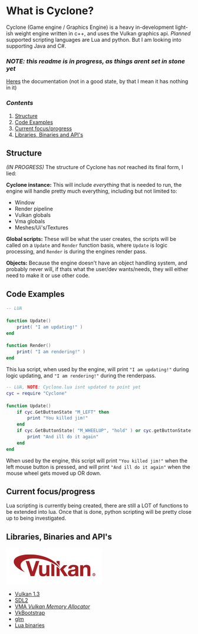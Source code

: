 # What is Cyclone?
Cyclone (Game engine / Graphics Engine) is a heavy in-development light-ish weight engine written in c++, and uses the Vulkan graphics api. *Planned* supported scripting languages are Lua and python. But I am looking into supporting Java and C#.


### *NOTE: this readme is in progress, as things arent set in stone yet*

[Heres](docs/documentation.md) the documentation (not in a good state, by that I mean it has nothing in it)

### *Contents*

1. [Structure](#structure)
2. [Code Examples](#code-examples)
3. [Current focus/progress](#current-focus/progress)
4. [Libraries, Binaries and API's](#libraries,-binaries-and-apis)

## Structure

*(IN PROGRESS)* The structure of Cyclone has *not* reached its final form, I lied:

**Cyclone instance:**
This will include *everything* that is needed to run, the engine will handle pretty much everything, including but not limited to:
- Window
- Render pipeline
- Vulkan globals
- Vma globals
- Meshes/Ui's/Textures

**Global scripts:**
These will be what the user creates, the scripts will be called on a ``Update`` and ``Render`` function basis, where ``Update`` is logic processing, and ``Render`` is during the engines render pass. 

**Objects:**
Because the engine doesn't have an object handling system, and probably never will, if thats what the user/dev wants/needs, they will either need to make it or use other code.


## Code Examples
```lua
-- LUA

function Update()
    print( "I am updating!" )
end

function Render()
    print( "I am rendering!" )
end
```
This lua script, when used by the engine, will print ``"I am updating!"`` during logic updating, and ``"I am rendering!"`` during the renderpass.

```lua
-- LUA, NOTE: Cyclone.lua isnt updated to point yet
cyc = require "Cyclone"

function Update()
    if cyc.GetButtonState "M_LEFT" then
        print "You killed jim!"
    end
    if cyc.GetButtonState( "M_WHEELUP", "hold" ) or cyc.getButtonState( "M_WHEELDOWN", "hold" ) then
        print "And ill do it again"
    end
end
```
When used by the engine, this script will print ``"You killed jim!"`` when the left mouse button is pressed, and will print ``"And ill do it again"`` when the mouse wheel gets moved up OR down.


## Current focus/progress
Lua scripting is currently being created, there are still a LOT of functions to be extended into lua. Once that is done, python scripting will be pretty close up to being investigated.


## Libraries, Binaries and API's
![Vulkan](docs/Vulkan_100px_Dec16.png)
- [Vulkan 1.3](https://www.vulkan.org/)
- [SDL2](https://www.libsdl.org/)
- [VMA *Vulkan Memory Allocator*](https://github.com/GPUOpen-LibrariesAndSDKs/VulkanMemoryAllocator)
- [VkBootstrap](https://github.com/charles-lunarg/vk-bootstrap)
- [glm](https://github.com/g-truc/glm)
- [Lua binaries](http://luabinaries.sourceforge.net)
